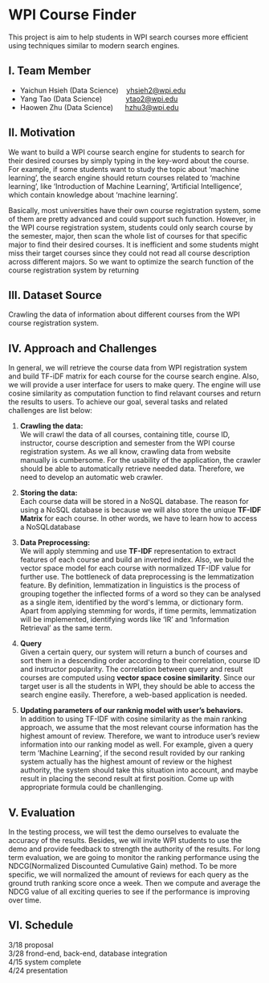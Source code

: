 # WPI Course Finder
This project is aim to help students in WPI search courses more efficient using techniques similar to modern search engines.

## I. Team Member
* Yaichun Hsieh (Data Science) &nbsp;&nbsp; yhsieh2@wpi.edu
* Yang Tao (Data Science)     &nbsp;&nbsp;&nbsp;&nbsp;&nbsp;&nbsp;&nbsp;&nbsp;&nbsp;&nbsp; ytao2@wpi.edu
* Haowen Zhu (Data Science)   &nbsp;&nbsp;&nbsp;&nbsp; hzhu3@wpi.edu


## II. Motivation
We want to build a WPI course search engine for students to search for their desired courses by simply typing in the key-word about the course. For example, if some students want to study the topic about ‘machine learning’, the search engine should return courses related to ‘machine learning’, like ‘Introduction of Machine Learning’, ’Artificial Intelligence’, which contain knowledge about ‘machine learning’.

Basically, most universities have their own course registration system, some of them are pretty advanced and could support such function. However, in the WPI course registration system, students could only search course by the semester, major, then scan the whole list of courses for that specific major to find their desired courses. It is inefficient and some students might miss their target courses since they could not read all course description across different majors. So we want to optimize the search function of the course registration system by returning

## III. Dataset Source
Crawling the data of information about different courses from the WPI course registration system.

## IV. Approach and Challenges

In general, we will retrieve the course data from WPI registration system and build TF-iDF matrix for each course for the course search engine. Also, we will provide a user interface for users to make query. The engine will use cosine similarity as computation function to find relavant courses and return the results to users. To achieve our goal, several tasks and related challenges are list below:<br>

1. **Crawling the data:**<br>
We will crawl the data of all courses, containing title, course ID, instructor, course description and semester from the WPI course registration system. As we all know, crawling data from website manually is cumbersome. For the usability of the application, the crawler should be able to automatically retrieve needed data. Therefore, we need to develop an automatic web crawler.<br>

2. **Storing the data:**<br>
Each course data will be stored in a NoSQL database. The reason for using a NoSQL database is because we will also store the unique **TF-IDF Matrix** for each course. In other words, we have to learn how to access a NoSQLdatabase<br>

3. **Data Preprocessing:**<br>
We will apply stemming and use **TF-IDF** representation to extract features of each course and build an inverted index. Also, we build the vector space model for each course with normalized TF-IDF value for further use. The bottleneck of data preprocessing is the lemmatization feature. By definition, lemmatization in linguistics is the process of grouping together the inflected forms of a word so they can be analysed as a single item, identified by the word's lemma, or dictionary form. Apart from applying stemming for words, if time permits, lemmatization will be implemented, identifying words like ‘IR’ and ‘Information Retrieval’ as the same term.<br>

4. **Query**<br>
Given a certain query, our system will return a bunch of courses and sort them in a descending order according to their correlation, course ID and instructor popularity. The correlation between query and result courses are computed using **vector space cosine similarity**. Since our target user is all the students in WPI, they should be able to access the search engine easily. Therefore, a web-based application is needed.<br>

5. **Updating parameters of our ranknig model with user’s behaviors.**<br>
In addition to using TF-IDF with cosine similarity as the main ranking approach, we assume that the most relevant course information has the highest amount of review. Therefore, we want to introduce user’s review information into our ranking model as well. For example, given a query term ‘Machine Learning’, if the second result rovided by our ranking system actually has the highest amount of review or the highest authority, the system should take this situation into account, and maybe result in placing the second result at first position. Come up with appropriate formula could be chanllenging.<br>

## V. Evaluation<br>
In the testing process, we will test the demo ourselves to evaluate the accuracy of the results. Besides, we will invite WPI students to use the demo and provide feedback to strength the authority of the results. For long term evaluation, we are going to monitor the ranking performance using the NDCG(Normalized Discounted Cumulative Gain) method. To be more specific, we will normalized the amount of reviews for each query as the ground truth ranking score once a week. Then we compute and average the NDCG value of all exciting
queries to see if the performance is improving over time.<br>

## VI. Schedule
3/18 proposal<br>
3/28 frond-end, back-end, database integration<br>
4/15 system complete<br>
4/24 presentation
